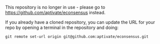 This repository is no longer in use - please go to https://github.com/aptivate/econsensus instead.

If you already have a cloned repository, you can update the URL for your repo by opening a terminal in the repository and doing:

    git remote set-url origin git@github.com:aptivate/econsensus.git
